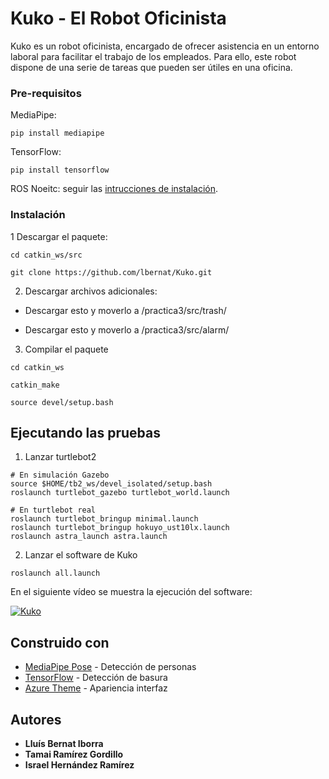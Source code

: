 # Kuko - El Robot Oficinista

Kuko es un robot oficinista, encargado de ofrecer asistencia en un entorno laboral para facilitar el trabajo de los empleados. Para ello, este robot dispone de una serie de tareas que pueden ser  útiles en una oficina.

### Pre-requisitos 

MediaPipe:
```
pip install mediapipe
```

TensorFlow:
```
pip install tensorflow
```

ROS Noeitc: seguir las [intrucciones de instalación](http://wiki.ros.org/noetic#Installation).

### Instalación 

1 Descargar el paquete:

```
cd catkin_ws/src

git clone https://github.com/lbernat/Kuko.git
```

2. Descargar archivos adicionales:

* Descargar esto y moverlo a /practica3/src/trash/

* Descargar esto y moverlo a /practica3/src/alarm/


3. Compilar el paquete
```
cd catkin_ws

catkin_make

source devel/setup.bash
```

## Ejecutando las pruebas

1. Lanzar turtlebot2
```
# En simulación Gazebo
source $HOME/tb2_ws/devel_isolated/setup.bash
roslaunch turtlebot_gazebo turtlebot_world.launch

# En turtlebot real
roslaunch turtlebot_bringup minimal.launch
roslaunch turtlebot_bringup hokuyo_ust10lx.launch
roslaunch astra_launch astra.launch
```

2. Lanzar el software de Kuko
```
roslaunch all.launch
```

En el siguiente vídeo se muestra la ejecución del software:

[![Kuko](https://img.youtube.com/vi/KB_xuRuzP3w/maxresdefault.jpg)](https://youtu.be/KB_xuRuzP3w)

## Construido con 

* [MediaPipe Pose](https://google.github.io/mediapipe/solutions/pose.html) - Detección de personas
* [TensorFlow](https://www.tensorflow.org/) - Detección de basura
* [Azure Theme](https://github.com/rdbende/Azure-ttk-theme) - Apariencia interfaz

## Autores 

* **Lluís Bernat Iborra** 
* **Tamai Ramírez Gordillo** 
* **Israel Hernández Ramírez** 
